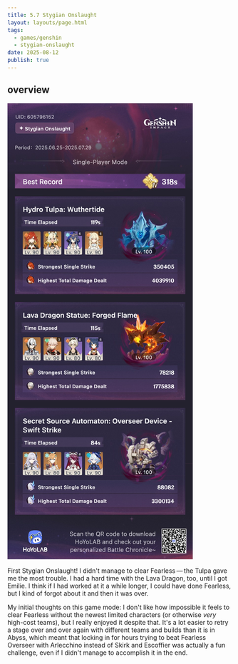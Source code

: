 ```yaml
---
title: 5.7 Stygian Onslaught
layout: layouts/page.html
tags:
  - games/genshin
  - stygian-onslaught
date: 2025-08-12
publish: true
---
```

## overview
![Sygian Onslaught Overview](./photos/5-7_so.jpeg)

First Stygian Onslaught! I didn't manage to clear Fearless — the Tulpa gave me the most trouble. I had a hard time with the Lava Dragon, too, until I got Emilie. I think if I had worked at it a while longer, I could have done Fearless, but I kind of forgot about it and then it was over.

My initial thoughts on this game mode: I don't like how impossible it feels to clear Fearless without the newest limited characters (or otherwise *very* high-cost teams), but I really enjoyed it despite that. It's a lot easier to retry a stage over and over again with different teams and builds than it is in Abyss, which meant that locking in for hours trying to beat Fearless Overseer with Arlecchino instead of Skirk and Escoffier was actually a fun challenge, even if I didn't manage to accomplish it in the end.
